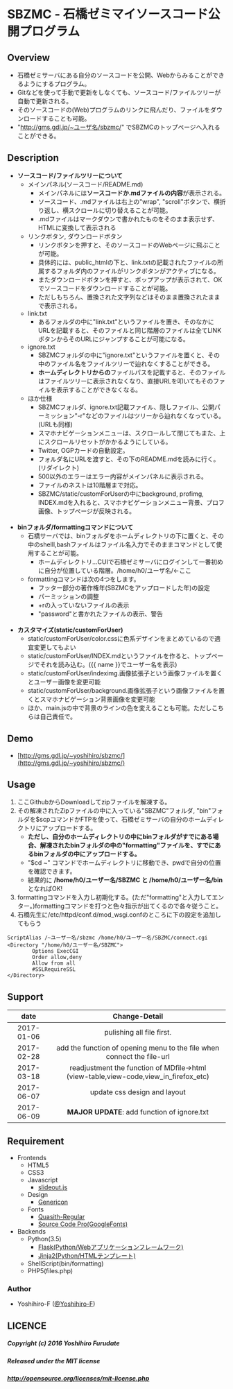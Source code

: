 # SBZMC - 石橋ゼミマイソースコード公開プログラム
## Overview
+ 石橋ゼミサーバにある自分のソースコードを公開、Webからみることができるようにするプログラム。
+ Gitなどを使って手動で更新をしなくても、ソースコード/ファイルツリーが自動で更新される。
+ そのソースコードの(Web)プログラムのリンクに飛んだり、ファイルをダウンロードすることも可能。
+ "http://gms.gdl.jp/~ユーザ名/sbzmc/" でSBZMCのトップページへ入れることができる。

## Description
+ **ソースコード/ファイルツリーについて**
    + メインパネル(ソースコード/README.md)
        + メインパネルには**ソースコードか.mdファイルの内容**が表示される。
        + ソースコード、.mdファイルは右上の"wrap", "scroll"ボタンで、横折り返し、横スクロールに切り替えることが可能。
        + .mdファイルはマークダウンで書かれたものをそのまま表示せず、HTMLに変換して表示される
    + リンクボタン, ダウンロードボタン
        + リンクボタンを押すと、そのソースコードのWebページに飛ぶことが可能。
        + 具体的には、public_htmlの下と、link.txtの記載されたファイルの所属するフォルダ内のファイルがリンクボタンがアクティブになる。
        + またダウンロードボタンを押すと、ポップアップが表示されて、OKでソースコードをダウンロードすることが可能。
        + ただしもちろん、置換された文字列などはそのまま置換されたままで表示される。
    + link.txt
        + あるフォルダの中に"link.txt"というファイルを置き、そのなかにURLを記載すると、そのファイルと同じ階層のファイルは全てLINKボタンからそのURLにジャンプすることが可能になる。
    + ignore.txt
        + SBZMCフォルダの中に"ignore.txt"というファイルを置くと、その中のファイル名をファイルツリーで辿れなくすることができる。
        + **ホームディレクトリからの**ファイルパスを記載すると、そのファイルはファイルツリーに表示されなくなり、直接URLを叩いてもそのファイルを表示することができなくなる。
    + ほか仕様
        + SBZMCフォルダ、ignore.txt記載ファイル、隠しファイル、公開パーミッション"-r"などのファイルはツリーから辿れなくなっている。(URLも同様)
        + スマホナビゲーションメニューは、スクロールして閉じてもまた、上にスクロールリセットがかかるようにしている。
        + Twitter, OGPカードの自動設定。
        + フォルダ名にURLを渡すと、その下のREADME.mdを読みに行く。(リダイレクト)
        + 500以外のエラーはエラー内容がメインパネルに表示される。
        + ファイルのネストは10階層まで対応。
        + SBZMC/static/customForUserの中にbackground, profimg, INDEX.mdを入れると、スマホナビゲーションメニュー背景、プロフ画像、トップページが反映される。<br><br>
+ **binフォルダ/formattingコマンドについて**
    + 石橋サーバでは、binフォルダをホームディレクトリの下に置くと、その中のshelll,bashファイルはファイル名入力でそのままコマンドとして使用することが可能。
        + ホームディレクトリ...CUIで石橋ゼミサーバにログインして一番初めに自分が位置している階層。/home/h0/ユーザ名/←ここ
    + formattingコマンドは次の4つをします。
        + フッター部分の著作権年(SBZMCをアップロードした年)の設定
        + パーミッションの調整
        + +rの入っていないファイルの表示
        + "password"と書かれたファイルの表示、警告<br><br>
+ **カスタマイズ(static/customForUser)**
    + static/customForUser/color.cssに色系デザインをまとめているので適宜変更してもよい
    + static/customForUser/INDEX.mdというファイルを作ると、トップページでそれを読み込む。({{ name }}でユーザー名を表示)
    + static/customForUser/indeximg.画像拡張子という画像ファイルを置くとユーザー画像を変更可能
    + static/customForUser/background.画像拡張子という画像ファイルを置くとスマホナビゲーション背景画像を変更可能
    + ほか、main.jsの中で背景のラインの色を変えることも可能。ただしこちらは自己責任で。

## Demo

+ [http://gms.gdl.jp/~yoshihiro/sbzmc/](http://gms.gdl.jp/~yoshihiro/sbzmc/)

## Usage
1. ここGithubからDownloadしてzipファイルを解凍する。
2. その解凍されたZipファイルの中に入っている"SBZMC"フォルダ, "bin"フォルダを$scpコマンドかFTPを使って、石橋ゼミサーバの自分のホームディレクトリにアップロードする。
    + **ただし、自分のホームディレクトリの中にbinフォルダがすでにある場合、解凍されたbinフォルダの中の"formatting"ファイルを、すでにあるbinフォルダの中にアップロードする。**
    + "$cd ~" コマンドでホームディレクトリに移動でき、pwdで自分の位置を確認できます。
    + 結果的に **/home/h0/ユーザー名/SBZMC と /home/h0/ユーザー名/bin** となればOK!
3. formattingコマンドを入力し初期化する。(ただ"formatting"と入力してエンター。)formattingコマンドを打つと色々指示が出てくるので各々従うこと。
4. 石橋先生に/etc/httpd/conf.d/mod_wsgi.confのところに下の設定を追加してもらう

```
ScriptAlias /~ユーザー名/sbzmc /home/h0/ユーザー名/SBZMC/connect.cgi
<Directory "/home/h0/ユーザー名/SBZMC">
        Options ExecCGI
        Order allow,deny
        Allow from all
        #SSLRequireSSL
</Directory>
```

## Support

| date | Change-Detail |
|:---:|:--------------:|
| 2017-01-06 | pulishing all file first. |
| 2017-02-28 | add the function of opening menu to the file when connect the file-url |
| 2017-03-18 | readjustment the function of MDfile->html<br>(view-table,view-code,view_in_firefox_etc) |
| 2017-06-07 | update css design and layout |
| 2017-06-09 | **MAJOR UPDATE**: add function of ignore.txt |

## Requirement
+ Frontends
    + HTML5
    + CSS3
    + Javascript
        + [slideout.js](https://slideout.js.org/)
    + Design
        + [Genericon](http://genericons.com/)
    + Fonts
        + [Quasith-Regular](https://www.behance.net/gallery/11696089/quasith-free-font)
        + [Source Code Pro(GoogleFonts)](https://fonts.google.com/specimen/Source+Code+Pro)
+ Backends
    + Python(3.5)
        + [Flask(Python/Webアプリケーションフレームワーク)](http://flask.pocoo.org/)
        + [Jinja2(Python/HTMLテンプレート)](http://jinja.pocoo.org/docs/2.9/)
    + ShellScript(bin/formatting)
    + PHP5(files.php)

### Author
+ Yoshihiro-F ([@Yoshihiro-F](https://github.com/Yoshihiro-F/))

## LICENCE
##### Copyright (c) 2016 Yoshihiro Furudate
##### Released under the MIT license
##### http://opensource.org/licenses/mit-license.php
